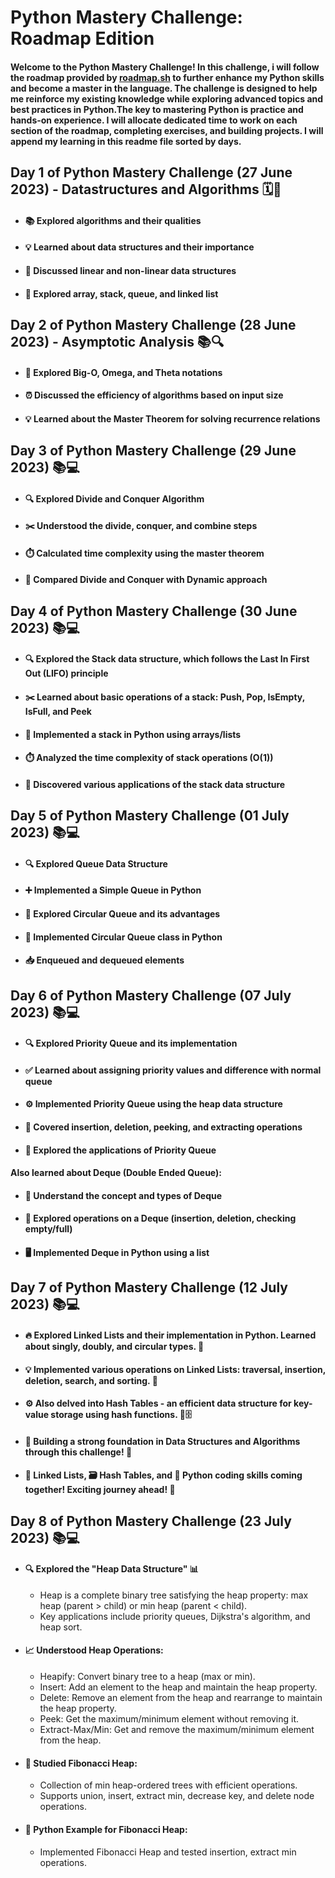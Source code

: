 # Python Mastery Challenge: Roadmap Edition

#### Welcome to the Python Mastery Challenge! In this challenge, i will follow the roadmap provided by [roadmap.sh](https://roadmap.sh/python) to further enhance my Python skills and become a master in the language. The challenge is designed to help me reinforce my existing knowledge while exploring advanced topics and best practices in Python.The key to mastering Python is practice and hands-on experience. I will allocate dedicated time to work on each section of the roadmap, completing exercises, and building projects. I will append my learning in this readme file sorted by days.

## Day 1 of Python Mastery Challenge (27 June 2023) - Datastructures and Algorithms 🗓️🐍

- #### 📚 Explored algorithms and their qualities
- #### 💡 Learned about data structures and their importance
- #### 🧵 Discussed linear and non-linear data structures
- #### 🔢 Explored array, stack, queue, and linked list

## Day 2 of Python Mastery Challenge (28 June 2023) - Asymptotic Analysis 📚🔍

- #### 🔢 Explored Big-O, Omega, and Theta notations
- #### ⏰ Discussed the efficiency of algorithms based on input size
- #### 💡 Learned about the Master Theorem for solving recurrence relations

## Day 3 of Python Mastery Challenge (29 June 2023) 📚💻

- #### 🔍 Explored Divide and Conquer Algorithm
- #### ✂️ Understood the divide, conquer, and combine steps
- #### ⏱️ Calculated time complexity using the master theorem
- #### 🔄 Compared Divide and Conquer with Dynamic approach

## Day 4 of Python Mastery Challenge (30 June 2023) 📚💻

- #### 🔍 Explored the Stack data structure, which follows the Last In First Out (LIFO) principle
- #### ✂️ Learned about basic operations of a stack: Push, Pop, IsEmpty, IsFull, and Peek
- #### 📝 Implemented a stack in Python using arrays/lists
- #### ⏱️ Analyzed the time complexity of stack operations (O(1))
- #### 🧰 Discovered various applications of the stack data structure

## Day 5 of Python Mastery Challenge (01 July 2023) 📚💻

- #### 🔍 Explored Queue Data Structure
- #### ➕ Implemented a Simple Queue in Python
- #### 🔄 Explored Circular Queue and its advantages
- #### 🔢 Implemented Circular Queue class in Python
- #### 📥 Enqueued and dequeued elements

## Day 6 of Python Mastery Challenge (07 July 2023) 📚💻

- #### 🔍 Explored Priority Queue and its implementation
- #### ✅ Learned about assigning priority values and difference with normal queue
- #### ⚙️ Implemented Priority Queue using the heap data structure
- #### 🔄 Covered insertion, deletion, peeking, and extracting operations
- #### 🔢 Explored the applications of Priority Queue

#### Also learned about Deque (Double Ended Queue):

- #### 🔁 Understand the concept and types of Deque
- #### 🔐 Explored operations on a Deque (insertion, deletion, checking empty/full)
- #### 🖥️ Implemented Deque in Python using a list

## Day 7 of Python Mastery Challenge (12 July 2023) 📚💻

- #### 🔥 Explored Linked Lists and their implementation in Python. Learned about singly, doubly, and circular types. 🔄
- #### 💡 Implemented various operations on Linked Lists: traversal, insertion, deletion, search, and sorting. 📝
- #### ⚙️ Also delved into Hash Tables - an efficient data structure for key-value storage using hash functions. 🔑🗄️
- #### 🌟 Building a strong foundation in Data Structures and Algorithms through this challenge! 💪
- #### 🔗 Linked Lists, 🗃️ Hash Tables, and 🚀 Python coding skills coming together! Exciting journey ahead! 🌈

## Day 8 of Python Mastery Challenge (23 July 2023) 📚💻

- #### 🔍 Explored the "Heap Data Structure" 📊

  - Heap is a complete binary tree satisfying the heap property: max heap (parent > child) or min heap (parent < child).
  - Key applications include priority queues, Dijkstra's algorithm, and heap sort.

- #### 📈 Understood Heap Operations:

  - Heapify: Convert binary tree to a heap (max or min).
  - Insert: Add an element to the heap and maintain the heap property.
  - Delete: Remove an element from the heap and rearrange to maintain the heap property.
  - Peek: Get the maximum/minimum element without removing it.
  - Extract-Max/Min: Get and remove the maximum/minimum element from the heap.

- #### 📝 Studied Fibonacci Heap:

  - Collection of min heap-ordered trees with efficient operations.
  - Supports union, insert, extract min, decrease key, and delete node operations.

- #### 🔢 Python Example for Fibonacci Heap:

  - Implemented Fibonacci Heap and tested insertion, extract min operations.
